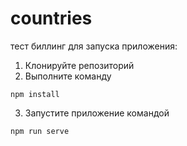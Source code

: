 # countries
тест биллинг
для запуска приложения:
1) Клонируйте репозиторий
2) Выполните команду
```
npm install
```
3) Запустите приложение командой
```
npm run serve
```
